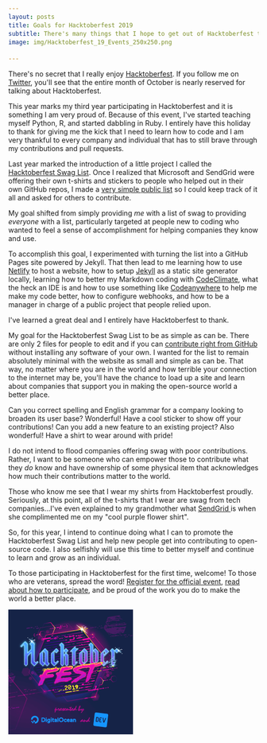 ```yaml
---
layout: posts
title: Goals for Hacktoberfest 2019
subtitle: There's many things that I hope to get out of Hacktoberfest this year
image: img/Hacktoberfest_19_Events_250x250.png

---
```

There's no secret that I really enjoy [Hacktoberfest](https://hacktoberfest.digitalocean.com "Hacktoberfest"). If you follow me on [Twitter](https://twitter.com/C_Dubbs/ "Twitter"), you'll see that the entire month of October is nearly reserved for talking about Hacktoberfest.

This year marks my third year participating in Hacktoberfest and it is something I am very proud of. Because of this event, I've started teaching myself Python, R, and started dabbling in Ruby. I entirely have this holiday to thank for giving me the kick that I need to learn how to code and I am very thankful to every company and individual that has to still brave through my contributions and pull requests.

Last year marked the introduction of a little project I called the [Hacktoberfest Swag List](https://hacktoberfestswaglist.com/ "Hacktoberfest Swag List"). Once I realized that Microsoft and SendGrid were offering their own t-shirts and stickers to people who helped out in their own GitHub repos, I made a [very simple public list](https://github.com/crweiner/hacktoberfest-swag-list/tree/30965cec8ac3d3654a16972e6e1e09f3044146d8 "Old swag list code") so I could keep track of it all and asked for others to contribute.

My goal shifted from simply providing _me_ with a list of swag to providing _everyone_ with a list, particularly targeted at people new to coding who wanted to feel a sense of accomplishment for helping companies they know and use. 

To accomplish this goal, I experimented with turning the list into a GitHub Pages site powered by Jekyll. That then lead to me learning how to use [Netlify](https://www.netlify.com/ "Netlify") to host a website, how to setup [Jekyll](https://jekyllrb.com/ "Jekyll") as a static site generator locally, learning how to better my Markdown coding with [CodeClimate](https://codeclimate.com/ "CodeClimate"), what the heck an IDE is and how to use something like [Codeanywhere](https://codeanywhere.com/ "Codeanywhere") to help me make my code better, how to configure webhooks, and how to be a manager in charge of a public project that people relied upon.

I've learned a great deal and I entirely have Hacktoberfest to thank.

My goal for the Hacktoberfest Swag List to be as simple as can be. There are only 2 files for people to edit and if you can [contribute right from GitHub]() without installing any software of your own. I wanted for the list to remain absolutely minimal with the website as small and simple as can be. That way, no matter where you are in the world and how terrible your connection to the internet may be, you'll have the chance to load up a site and learn about companies that support you in making the open-source world a better place.

Can you correct spelling and English grammar for a company looking to broaden its user base? Wonderful! Have a cool sticker to show off your contributions! Can you add a new feature to an existing project? Also wonderful! Have a shirt to wear around with pride!

I do not intend to flood companies offering swag with poor contributions. Rather, I want to be someone who can empower those to contribute what they _do_ know and have ownership of some physical item that acknowledges how much their contributions matter to the world.

Those who know me see that I wear my shirts from Hacktoberfest proudly. Seriously, at this point, all of the t-shirts that I wear are swag from tech companies...I've even explained to my grandmother what [SendGrid ](https://sendgrid.com/ "SendGrid")is when she complimented me on my "cool purple flower shirt".

So, for this year, I intend to continue doing what I can to promote the Hacktoberfest Swag List and help new people get into contributing to open-source code. I also selfishly will use this time to better myself and continue to learn and grow as an individual.

To those participating in Hacktoberfest for the first time, welcome! To those who are veterans, spread the word! [Register for the official event](https://hacktoberfest.digitalocean.com/register "Register for Hacktoberfest"), [read about how to participate](https://hacktoberfest.digitalocean.com/details "How to participate in Hacktoberfest"), and be proud of the work you do to make the world a better place.

![Hacktoberfest 2019 Logo](img/Hacktoberfest_19_Events_250x250.png "Hacktoberfest 2019 Logo")